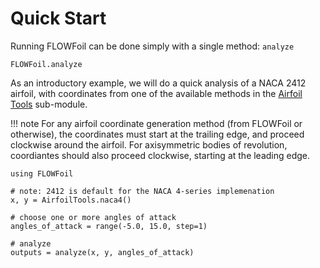 # Quick Start

Running FLOWFoil can be done simply with a single method: `analyze`

```@docs
FLOWFoil.analyze
```

As an introductory example, we will do a quick analysis of a NACA 2412 airfoil, with coordinates from one of the available methods in the [Airfoil Tools](@ref) sub-module.

!!! note
    For any airfoil coordinate generation method (from FLOWFoil or otherwise), the coordinates must start at the trailing edge, and proceed clockwise around the airfoil.
    For axisymmetric bodies of revolution, coordiantes should also proceed clockwise, starting at the leading edge.

```@example tutorial
using FLOWFoil

# note: 2412 is default for the NACA 4-series implemenation
x, y = AirfoilTools.naca4()

# choose one or more angles of attack
angles_of_attack = range(-5.0, 15.0, step=1)

# analyze
outputs = analyze(x, y, angles_of_attack)
```
